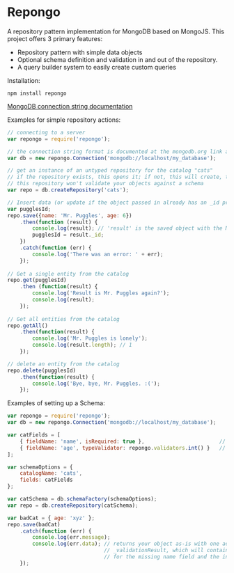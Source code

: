 # Repongo
A repository pattern implementation for MongoDB based on MongoJS. This project offers 3 primary features:
- Repository pattern with simple data objects
- Optional schema definition and validation in and out of the repository.
- A query builder system to easily create custom queries

Installation:
```
npm install repongo
```

[MongoDB connection string documentation](http://docs.mongodb.org/manual/reference/connection-string/)

Examples for simple repository actions:
```JavaScript
// connecting to a server
var repongo = require('repongo');

// the connection string format is documented at the mongodb.org link above
var db = new repongo.Connection('mongodb://localhost/my_database');

// get an instance of an untyped repository for the catalog "cats"
// if the repository exists, this opens it; if not, this will create, then open it
// this repository won't validate your objects against a schema
var repo = db.createRepository('cats');

// Insert data (or update if the object passed in already has an _id property)
var pugglesId;
repo.save({name: 'Mr. Puggles', age: 6})
    .then(function (result) {
        console.log(result); // 'result' is the saved object with the Mongo PK stored in _id
        pugglesId = result._id;
    })
    .catch(function (err) {
        console.log('There was an error: ' + err);
    });
    
// Get a single entity from the catalog
repo.get(pugglesId)
    .then (function(result) {
        console.log('Result is Mr. Puggles again?');
        console.log(result);
    });
    
// Get all entities from the catalog
repo.getAll()
    .then(function(result) {
        console.log('Mr. Puggles is lonely');
        console.log(result.length); // 1
    });

// delete an entity from the catalog
repo.delete(pugglesId)
    .then(function(result) {
        console.log('Bye, bye, Mr. Puggles. :(');
    });
```

Examples of setting up a Schema:
```JavaScript
var repongo = require('repongo');
var db = new repongo.Connection('mongodb://localhost/my_database');

var catFields = [
    { fieldName: 'name', isRequired: true },                        // name is required
    { fieldName: 'age', typeValidator: repongo.validators.int() }   // age is an integer
];

var schemaOptions = {
    catalogName: 'cats',
    fields: catFields
};

var catSchema = db.schemaFactory(schemaOptions);
var repo = db.createRepository(catSchema);

var badCat = { age: 'xyz' };
repo.save(badCat)
    .catch(function (err) {
        console.log(err.message);
        console.log(err.data); // returns your object as-is with one additional property called 
                               // _validationResult, which will contain the validation errors 
                               // for the missing name field and the invalid age data type
    });
```